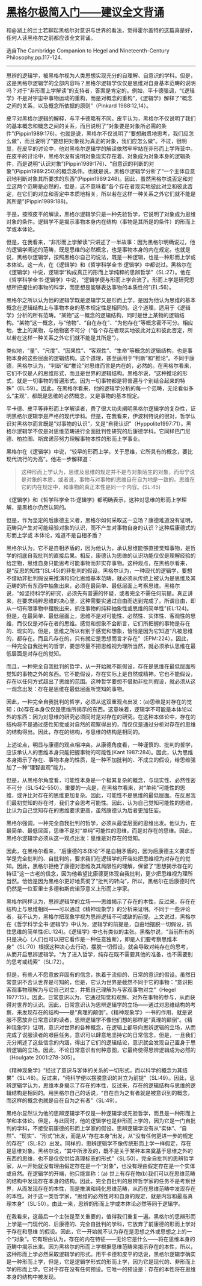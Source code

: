 [黑格尔极简入门——建议全文背诵](https://www.douban.com/note/844793614/)
=========================================================

和@湖上的兰士若聊起黑格尔对意识与世界的看法，觉得霍尔盖特的这篇真是好，任何人读黑格尔之前都应该全文背诵。

选自The Cambridge Companion to Hegel and Nineteenth-Century Philosophy,pp.117-124.

* * *

思辨的逻辑学，被黑格尔视为人类思想实现充分的自理解、自意识的学科。但是，这是黑格尔逻辑学的全部内容吗？黑格尔逻辑学仅仅是思维对自身基本范畴的说明吗？对于“非形而上学解读”的支持者，答案是肯定的。例如，平卡德强调，“《逻辑学》不是对宇宙中事物运动的重构，而是对概念的重构”，《逻辑学》解释了“概念之间的关系，以及概念所依据的原则”（Pinkard 1988:12,14）。

皮平对黑格尔逻辑的解释，与平卡德略有不同。皮平认为，黑格尔不仅说明了我们的基本概念和概念之间的关系，而且说明了“对象要是对象所必需的条件”(Pippin1989:176)。也就是说，黑格尔不仅说明了“要想融贯地思考，我们应怎么做”，而且说明了“要想把对象视为真正的对象，我们应怎么做”。不过，很明显，在皮平的讨论中，他对黑格尔逻辑学的解读依然牢牢站在非形而上学阵营中。在皮平的讨论中，黑格尔没有说明对象现实存在着、对象成为对象本身的逻辑条件，而是说明“认识对象”(Pippin1989:176)、“自意识的判断的对象”(Pippin1989:250)的概念条件。也就是说，黑格尔逻辑学分析了“一个主体自意识地判断对象其所要求的东西”(Pippin1989:248)。因此，虽然黑格尔说否定和对立这两个范畴是必然的，但是，这不意味着“各个存在者现实地彼此对立和彼此否定，在它们的对立和否定中本质地相关，所以若在这样一种关系之外它们就不能是其所是”(Pippin1989:188)。

于是，按照皮平的解读，黑格尔逻辑学只是一种先验哲学，它说明了对象成为思维对象的条件。逻辑学不是揭示事物本身内在结构（事物是其所是的条件）的形而上学或本体论。

但是，在我看来，“非形而上学解读”只讲述了一半故事：因为黑格尔明确说过，他的逻辑学阐述的范畴，既是思维的必然概念，也是事物本身的内在规定。也就是说，黑格尔逻辑学，按照黑格尔自己的说法，既是一种逻辑，也是一种形而上学或本体论。这一点，在《逻辑学》和《哲学科学全书·逻辑学》中都说过。黑格尔在《逻辑学》中说，逻辑学“构成真正的形而上学纯粹的思辨哲学”（SL:27）。他在《哲学科学全书·逻辑学》中说，“逻辑学便与形而上学合流了。形而上学是研究思想所把握住的事物的科学，而思想是能够表达事物的本质性的”(EL:56）。

黑格尔之所以认为他的逻辑学既是逻辑学又是形而上学，是因为他认为思维的基本概念在逻辑结构上与事物本身的基本规定性是相同的。这个道理，适用于《逻辑学》分析的所有范畴。“某物”这一概念的逻辑结构，同时是世上某物的逻辑结构。“某物”这一概念，与“他物”、“自在存在”、“为他存在”等概念密不可分。相应地，世上的某物，与他物密不可分（“各个存在者现实地彼此对立和彼此否定，所以若在这样一种关系之外它们就不能是其所是”）。

类似地，“量”、“尺度”、“因果性”、“客观性”、“生命”等概念的逻辑结构，也是事物本身的这些层面的逻辑结构。这个道理，甚至适用于“判断”和“推论”。不同于康德，黑格尔认为，“判断”和“推论”对思维而言是内在的，必然的。在黑格尔看来，它们不仅是人的思维形式，而且是世界的逻辑结构。黑格尔说，“这种推论的形式，就是一切事物的普遍形式。因为一切事物都是将普遍与个别结合起来的特殊”（EL:59）。因此，在黑格尔看来，他的逻辑学分析的每一个范畴，无论看似多么“主观”，都既是思维的必然概念，又是事物的基本规定。

平卡德、皮平等非形而上学解读者，费了很大功夫阐明黑格尔逻辑学的复杂性，证明黑格尔逻辑学是严格的现代学科。但是，在我看来，伊波利特说的很对，哲学认识对黑格尔而言既是“对事物的认识”，又是“自我认识”（Hyppolite1997:71）。黑格尔逻辑学不仅是对思维范畴进行全面批判性研究的后康德学科。它同样巴门尼德、柏拉图、斯宾诺莎努力理解事物本性的形而上学事业。

黑格尔在《逻辑学》中说，“较早的形而上学，关于思维，它所具有的概念，要比现代流行的为高”。他进一步解释道：

> 这种形而上学认为，思维及思维的规定并不是与对象陌生的对象，而毋宁说是对象的本质，或者说，事物与对事物的思维自在自为地是一致的。思维在它的内在规定中，和事物的真正本性是同一个内容。(SL:45)

《逻辑学》和《哲学科学全书·逻辑学》都明确表示，这种对思维的形而上学理解，是黑格尔仍然认同的。

但是，作为坚定的后康德主义者，黑格尔如何采取这一立场？康德难道没有证明，范畴只产生对可能经验对象的认识，而不产生对事物自身的认识？这种后康德式的形而上学或 本体论，难道不是自相矛盾？

黑格尔认为，它不是自相矛盾的，因为他认为，承认思维能够直接觉知事物，是哲学的彻底自我批判的直接后果。相反，康德认为思维的认识功能仅仅是理解经验的给定物，思维自身只能思考可能事物而非实存事物。这种观点，在黑格尔看来，是“反思的知性”(SL:45)的非批判的假设。黑格尔认为，一种现代的逻辑学，要想不借助非批判假设来推演和纯化思维基本范畴，就必须从传统上被认为是思维及其范畴的所有东西中抽象出来，必须在最简单、最低层面上考察思维。黑格尔说，“如坚持科学的研究，必须先有普遍的怀疑，或者完全不需任何前提。真正讲来，在要求纯粹思维的决心里，这种需要实通过自由而达到完成了。所谓自由，即从一切有限事物中摆脱出来，抓住事物的纯粹抽象性或思维的简单性”(EL:124)。但是，在最简单、最低层面上，思维不是对可能性、必然性、实体性、客观性的思维，而仅仅是对存在者的思维。感觉和想象不会断言，它们所把握的事物是存在的、现实的。但是，思维之所以有别于感觉和想象，恰恰是因为它知道“凡被思维的，都存在。而且凡存在的，只有就它是思想而言才存在”（EPM:224）。因此，一种完全自我批判的哲学，要想尽量不把思维视为理所当然，就必须承认思维在最低层面是对存在的觉知。

而且，一种完全自我批判的哲学，从一开始就不能假设，存在是思维在最低层面所觉知的事物之外的东西。它不能假设，存在实际上是自然或精神。它也不能假设，存在以任何方式超出了思维的范围。这种哲学要想不借助非批判假设，就必须从这一观念出发：存在是思维在最低层面所觉知的事物。

因此，一种完全自我批判的哲学，必须从这双重观点出发：(a)思维是对存在的觉知；(b)存在本身仅仅是思维所揭示的东西。这意味着，逻辑学不可能是本体论以外的东西：因为对思维的研究必须同时是对存在的研究。在这种本体论中，存在的结构将不是通过感性知觉或对自然的观察得出的，而仅仅是通过分析对存在的思维的结构得出。因此，存在的结构，与思维的结构是相同的。

上述论点，明显与康德的观点相冲突。从康德角度看，一种谨慎的、批判的哲学，应该承认人的思维本身只能把握事物的可能性(Kant 1987:284)。因此，认为思维本身揭示了存在、事物本身的性质，是一种不加批判的、不成立的假设，给思维强加了一种“理智直观”能力。

但是，从黑格尔角度看，可能性本身是一个极其复杂的概念，与现实性、必然性密不可分（SL:542-550）。重要的一点是，在黑格尔看来，对“单纯”可能性的思维，或许比对存在的思维更加复杂。因此，可能性不是思维的最低层面。在反思我们最初觉知的存在时，我们才会思考可能性。因此，认为自己觉知可能性的思维，比认为自己觉知存在的思维要求更高，虽然康德认为后者更加狂妄。

黑格尔强调，一种完全自我批判的哲学，必须从最低层面的思维出发。他认为，在最简单、最低层面，思维不是对“单纯”可能性的思维，而是对存在的思维。因此，黑格尔逻辑学必须从这一观点出发：思维是对存在的觉知。

因此，在黑格尔看来，“后康德的本体论”不是自相矛盾的，因为后康德主义要求哲学是完全批判的、自批判的，要求我们在逻辑学的开端处把思维视为对存在的觉知。因此，黑格尔拒绝了康德对思维及其局限性的理解，保留了“思想揭示存在的特征”这一古老的信念，因为他希望比康德更体现自我批判，更少把思维视为理所当然。恰恰是因为黑格尔更好地贯彻了“批判的转向”，所以，黑格尔在后康德时代仍然是一位亚里士多德和斯宾诺莎意义上形而上学家。

黑格尔同样认为，思辨逻辑学的立场——思维揭示了存在的本性，反过来，存在在结构上与思维相同——可以通过《精神现象学》的分析来证明。不同于一些评论者，我不认为，黑格尔把现象学视为思辨逻辑不可或缺的前提。上文说过，黑格尔在《哲学科学全书·逻辑学》中认为，逻辑学的前提是，自由地摆脱一切假设，抓住思维的简单性(EL:124)。《逻辑学》中也有类似的主张。黑格尔说，“当前所有的只是决心（人们也可以把它看作是一种任意独断），即是人们要考察思维本身”（SL:70）根据这种决心去行动，摆脱一切假设，就会导致对纯存在的思考，从而开启思辨逻辑学。“为了进入哲学，纯存在既不需要其他的准备，也不需要别的思考或线索”（SL:72）。

但是，有些人不愿意放弃固有的信念，执着于流俗的、日常的意识的假设。虽然日常意识不否认世界是可知的，但是，它认为世界是截然不同于它的事物：“意识把客观事物理解为与它自己对立，并把自己理解为与客观事物对立”（Hegel 1977:15）。因此，日常意识以为，它通过知觉和观察、对外在事物的参与，从而获得对世界的认识。因此，日常意识认为思辨逻辑学的立场——通过对思维结构的考察，来发现存在的结构——是“真理的颠倒”。《精神现象学》一书的作用，就是说服不愿放弃日常意识的读者，思辨逻辑学不像他们想的那样是“真理的颠倒”。《精神现象学》证明，意识对世界的各种概念，在逻辑上都导向思辨逻辑的立场，从而完成了说服读者的艰巨任务。意识可以肆意地坚持它的日常信念，但是，一旦我们充分阐述了这些信念的内涵，得出了它们的逻辑结论，意识就会发现自己置身于思辨逻辑的立场。因此，不论日常意识有何种意图，它最终使得思辨逻辑成为必然的（Houlgate 2001:278-305）。

《精神现象学》“经过了意识与客体的关系的一切形式，而以科学的概念为其结果”（SL:48）。反过来，“纯科学便以摆脱意识的对立为前提”（SL:49）。因此，思辨逻辑学认为，思维本身揭示了存在的本性，反过来，存在的逻辑结构与思维的逻辑结构是相同的。用黑格尔自己的话说，“自在自为之有者就是被意识到的概念，而这样的概念也就是自在自为之有者”（SL:49）。

黑格尔显然认为他的思辨逻辑学不仅是一种逻辑学或先验哲学，而且是一种形而上学和本体论。但是，与此同时，他的逻辑学也是非形而上学的，因为它是一门自批判的学科，不接受前康德的形而上学家的假设。思辨逻辑学没有从“实体”、“自然”、“现实”、“形式”出发，而是从“存在本身”出发，从“没有任何更进一步的规定的存在”（SL:82）出发。同样的，思辨逻辑学不像传统形而上学一样假定，存在是思维对象。黑格尔说，“其中所涉及的，既不是关于某种本来奠基于思维之外的东西的思维，也不是仅仅供给真理标志的形式”（SL:50）。完全自批判的思辨哲学家，从一开始就没有理由假定存在是一个“对象”，也没有理由假定存在是一个实体或自然。在逻辑学的开端，他只能宣称：(a) 世上有存在物(b)我们可以在思维范畴的结构中发现存在本身的结构。因此，完全自批判的思辨哲学家的任务不是考察世界，从而发现存在的本性，而是推演和纯化思维范畴，从而在思维范畴中发现存在的本性。对于这一类哲学家，“思维的必然性时和自身的规定，就是内容和最高真理本身”（SL:50）。由此一来，思辨的形而上学或本体论必然等同于逻辑学。

在我看来，这最后一个主张是至关重要的，值得我们重复一遍。黑格尔的思辨形而上学是一门现代的、后康德的、完全自批判的学科，它放弃了前康德的形而上学对于存在和思维 的假设。因此，它一开始就不认为存在是思想之外或思想之上的一个“对象”。它有理由认为，存在的内在特征——无论它是什么——将在思维本身的范畴中揭示出来。因为黑格尔的形而上学根据思维范畴来揭示存在的本性，所以，这种形而上学必然采取逻辑学的形式。用平卡德和皮平的话说，黑格尔逻辑学确实是一种形而上学，但是，它是逻辑学形式的形而上学，因为它是现代的、非形而上学的形而上学。它对于存在没有任何预设。它唯一的预设是：存在的本性将在思维本身的结构中被发现。
